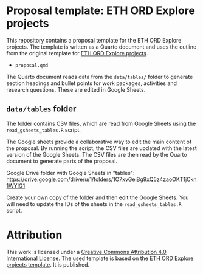 # Proposal template: ETH ORD Explore projects

This repository contains a proposal template for the ETH ORD Explore projects. The template is written as a Quarto document and uses the outline from the original template for [ETH ORD Explore projects](https://docs.google.com/document/d/1K6Pj-eBIVD6njCbfOHulDFy7vfft1w37/edit). 

- `proposal.qmd`

The Quarto document reads data from the `data/tables/` folder to generate section headings and bullet points for work packages, activities and research questions. These are edited in Google Sheets.

## `data/tables` folder

The folder contains CSV files, which are read from Google Sheets using the `read_gsheets_tables.R` script. 

The Google sheets provide a collaborative way to edit the main content of the proposal. By running the script, the CSV files are updated with the latest version of the Google Sheets. The CSV files are then read by the Quarto document to generate parts of the proposal.

Google Drive folder with Google Sheets in "tables": https://drive.google.com/drive/u/1/folders/1O7xvGeiBg9xQ5z4zaoOKT1jCkn1WYIG1

Create your own copy of the folder and then edit the Google Sheets. You will need to update the IDs of the sheets in the `read_gsheets_tables.R` script.

# Attribution

This work is licensed under a [Creative Commons Attribution 4.0 International License](http://creativecommons.org/licenses/by/4.0/). The used template is based on the [ETH ORD Explore projects template](https://docs.google.com/document/d/1K6Pj-eBIVD6njCbfOHulDFy7vfft1w37/edit). It is published. 